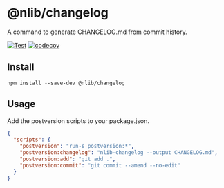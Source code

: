 # @nlib/changelog

A command to generate CHANGELOG.md from commit history.

[![Test](https://github.com/nlibjs/changelog/actions/workflows/test.yml/badge.svg)](https://github.com/nlibjs/changelog/actions/workflows/test.yml)
[![codecov](https://codecov.io/gh/nlibjs/changelog/branch/master/graph/badge.svg)](https://codecov.io/gh/nlibjs/changelog)

## Install

```
npm install --save-dev @nlib/changelog
```

## Usage

Add the postversion scripts to your package.json.

```json
{
  "scripts": {
    "postversion": "run-s postversion:*",
    "postversion:changelog": "nlib-changelog --output CHANGELOG.md",
    "postversion:add": "git add .",
    "postversion:commit": "git commit --amend --no-edit"
  }
}
```
